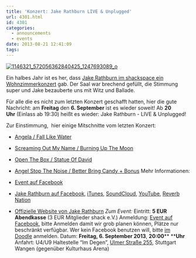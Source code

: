 ```yaml
---
title: 'Konzert: Jake Rathburn LIVE & Unplugged'
url: 4301.html
id: 4301
categories:
  - announcements
  - events
date: 2013-08-21 12:41:09
tags:
---
```


[![1146321_572056362840425_1247693089_o](https://blog.shackspace.de/wp-content/uploads/2013/08/1146321_572056362840425_1247693089_o.jpg)](https://blog.shackspace.de/wp-content/uploads/2013/08/1146321_572056362840425_1247693089_o.jpg)

Ein halbes Jahr ist es her, dass [Jake Rathburn im shackspace ein Wohnzimmerkonzert](https://blog.shackspace.de/?p=3955) gab. Der Saal war brechend gefüllt, die Stimmung super und Jake bezauberte uns mit Witz und Ballade.

Für alle die es nicht zum letzten Konzert geschafft hatten, hier die gute Nachricht: am **Freitag** den **6\. September** ist es wieder soweit! Ab **20 Uhr** (Einlass ab 19:30) heißt es wieder: Jake Rathburn - LIVE &amp; Unplugged!

Zur Einstimmung,  hier einige Mitschnitte vom letzten Konzert:

*   [Angela / Fall Like Water](https://blog.shackspace.de/?p=4002)
*   [Screaming Out My Name / Burning Up The Moon](https://blog.shackspace.de/?p=4009)
*   [Open The Box / Statue Of David](https://blog.shackspace.de/?p=4024)
*   [Angel Stop The Noise / Better Bring Candy + Bonus](https://blog.shackspace.de/?p=4026)
Mehr Informationen:

*   [Event auf Facebook](https://www.facebook.com/events/1407386852806937/)
*   [Jake Rathburn auf Facebook](https://www.facebook.com/JakeRathburnMusic), [iTunes](https://itunes.apple.com/us/album/get-outta-my-chevrolet/id480479969?i=480479975&amp;ign-mpt=uo%3D4), [SoundCloud](https://soundcloud.com/jakerathburn), [YouTube](http://www.youtube.com/user/JakeRathburn?feature=mhee), [Reverb Nation](http://www.reverbnation.com/jakerathburn)
*   [Offizielle Website von Jake Rathburn](http://www.jakerathburn.com/)
_Zum Event:_
Eintritt: **5 EUR Abendkasse** (3 EUR Mitglieder shack e.V.)
Anmeldung: [Event auf Facebook](https://www.facebook.com/events/1407386852806937/), bitte Anmelden damit wir grob planen können, Plätze nur beschränkt verfügbar. Wer kein Facebook benutzen will, bitte [im Doodle](http://doodle.com/cewzxmsd38aak9xb) anmelden.
Datum: **Freitag, 6\. September 2013**, **20:00**** ****Uhr**
Anfahrt: U4/U9 Haltestelle “Im Degen”, [Ulmer Straße 255](https://blog.shackspace.de/?page_id=713), Stuttgart Wangen (gegenüber Kulturhaus Arena)